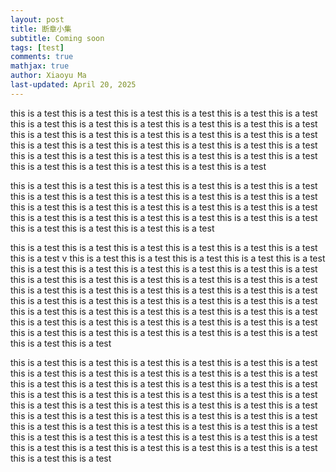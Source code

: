 ```yaml
---
layout: post
title: 断章小集
subtitle: Coming soon
tags: [test]
comments: true
mathjax: true
author: Xiaoyu Ma
last-updated: April 20, 2025
---
```


this is a test this is a test this is a test this is a test this is a test this is a test this is a test
this is a test this is a test this is a test this is a test this is a test this is a test this is a test
this is a test this is a test this is a test this is a test this is a test this is a test this is a test
this is a test this is a test this is a test this is a test this is a test this is a test this is a test
this is a test this is a test this is a test this is a test this is a test this is a test this is a test

<!--more-->

this is a test this is a test this is a test this is a test this is a test this is a test this is a test
this is a test this is a test this is a test this is a test this is a test this is a test this is a test
this is a test this is a test this is a test this is a test this is a test this is a test this is a test
this is a test this is a test this is a test this is a test this is a test this is a test this is a test

this is a test this is a test this is a test this is a test this is a test this is a test this is a test
v
this is a test this is a test this is a test this is a test this is a test this is a test this is a test
this is a test this is a test this is a test this is a test this is a test this is a test this is a test
this is a test this is a test this is a test this is a test this is a test this is a test this is a test
this is a test this is a test this is a test this is a test this is a test this is a test this is a test
this is a test this is a test this is a test this is a test this is a test this is a test this is a test
this is a test this is a test this is a test this is a test this is a test this is a test this is a test
this is a test this is a test this is a test this is a test this is a test this is a test this is a test

this is a test this is a test this is a test this is a test this is a test this is a test this is a test
this is a test this is a test this is a test this is a test this is a test this is a test this is a test
this is a test this is a test this is a test this is a test this is a test this is a test this is a test
this is a test this is a test this is a test this is a test this is a test this is a test this is a test
this is a test this is a test this is a test this is a test this is a test this is a test this is a test
this is a test this is a test this is a test this is a test this is a test this is a test this is a test
this is a test this is a test this is a test this is a test this is a test this is a test this is a test
this is a test this is a test this is a test this is a test this is a test this is a test this is a test